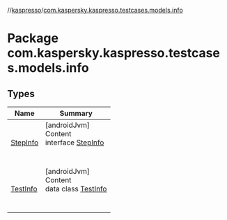 //[kaspresso](../index.md)/[com.kaspersky.kaspresso.testcases.models.info](index.md)



# Package com.kaspersky.kaspresso.testcases.models.info  


## Types  
  
|  Name|  Summary| 
|---|---|
| [StepInfo](-step-info/index.md)| [androidJvm]  <br>Content  <br>interface [StepInfo](-step-info/index.md)  <br><br><br>
| [TestInfo](-test-info/index.md)| [androidJvm]  <br>Content  <br>data class [TestInfo](-test-info/index.md)  <br><br><br>

